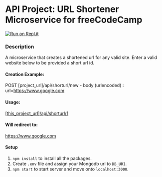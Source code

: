 # API Project: URL Shortener Microservice for freeCodeCamp

[![Run on Repl.it](https://repl.it/badge/github/freeCodeCamp/boilerplate-project-urlshortener)](https://boilerplate-project-urlshortener.bryanw1.repl.co/)

### Description

A microservice that creates a shortened url for any valid site. Enter a valid website below to be provided a short url id.


#### Creation Example:

POST [project_url]/api/shorturl/new - body (urlencoded) :  url=https://www.google.com

#### Usage:

[[this_project_url]/api/shorturl/1](https://boilerplate-project-urlshortener.bryanw1.repl.co/api/shorturl/1)

#### Will redirect to:

https://www.google.com

#### Setup

1. `npm install` to install all the packages.
2. Create `.env` file and assign your Mongodb url to `DB_URI`.
3. `npm start` to start server and move onto `localhost:3000`.